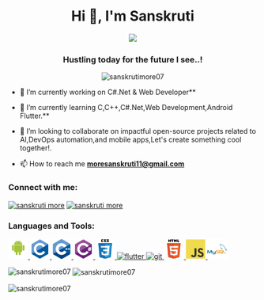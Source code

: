 <h1 align="center">Hi 👋, I'm Sanskruti</h1>
<div align="center">
  <img src=https://media2.giphy.com/media/v1.Y2lkPTc5MGI3NjExeWQ4MXNwaHdsd3VmaWtvMnV3ZTc4ODJucTBzemZ6MjhkNHljeXBtbSZlcD12MV9pbnRlcm5hbF9naWZfYnlfaWQmY3Q9Zw/xT39CV47COkGPZO3HG/giphy.gif width="200">

</div>
<h3 align="center">Hustling today for the future I see..!</h3>

<p align="center"> <img src="https://komarev.com/ghpvc/?username=sanskrutimore07&label=Profile%20views&color=0e75b6&style=flat" alt="sanskrutimore07" /> </p>



- 🔭 I’m currently working on C#.Net & Web Developer**

- 🌱 I’m currently learning C,C++,C#.Net,Web Development,Android Flutter.**

- 👯 I’m looking to collaborate on impactful open-source projects related to Al,DevOps automation,and mobile apps,Let's create something cool together!.

- 📫 How to reach me **moresanskruti11@gmail.com**

<h3 align="left">Connect with me:</h3>
<p align="left">
<a href="https://linkedin.com/in/sanskruti more" target="blank"><img align="center" src="https://raw.githubusercontent.com/rahuldkjain/github-profile-readme-generator/master/src/images/icons/Social/linked-in-alt.svg" alt="sanskruti more" height="30" width="40" /></a>
  <a href="https://github.com//in/sanskruti more" target="blank"><img align="center" src="https://raw.githubusercontent.com/rahuldkjain/github-profile-readme-generator/master/src/images/icons/Social/github.svg" alt="sanskruti more" height="30" width="40" /></a>
</p>

<h3 align="left">Languages and Tools:</h3>
<p align="left"> <a href="https://developer.android.com" target="_blank" rel="noreferrer"> <img src="https://raw.githubusercontent.com/devicons/devicon/master/icons/android/android-original-wordmark.svg" alt="android" width="40" height="40"/> </a> <a href="https://www.cprogramming.com/" target="_blank" rel="noreferrer"> <img src="https://raw.githubusercontent.com/devicons/devicon/master/icons/c/c-original.svg" alt="c" width="40" height="40"/> </a> <a href="https://www.w3schools.com/cpp/" target="_blank" rel="noreferrer"> <img src="https://raw.githubusercontent.com/devicons/devicon/master/icons/cplusplus/cplusplus-original.svg" alt="cplusplus" width="40" height="40"/> </a> <a href="https://www.w3schools.com/cs/" target="_blank" rel="noreferrer"> <img src="https://raw.githubusercontent.com/devicons/devicon/master/icons/csharp/csharp-original.svg" alt="csharp" width="40" height="40"/> </a> <a href="https://www.w3schools.com/css/" target="_blank" rel="noreferrer"> <img src="https://raw.githubusercontent.com/devicons/devicon/master/icons/css3/css3-original-wordmark.svg" alt="css3" width="40" height="40"/> </a> <a href="https://flutter.dev" target="_blank" rel="noreferrer"> <img src="https://www.vectorlogo.zone/logos/flutterio/flutterio-icon.svg" alt="flutter" width="40" height="40"/> </a> <a href="https://git-scm.com/" target="_blank" rel="noreferrer"> <img src="https://www.vectorlogo.zone/logos/git-scm/git-scm-icon.svg" alt="git" width="40" height="40"/> </a> <a href="https://www.w3.org/html/" target="_blank" rel="noreferrer"> <img src="https://raw.githubusercontent.com/devicons/devicon/master/icons/html5/html5-original-wordmark.svg" alt="html5" width="40" height="40"/> </a> <a href="https://developer.mozilla.org/en-US/docs/Web/JavaScript" target="_blank" rel="noreferrer"> <img src="https://raw.githubusercontent.com/devicons/devicon/master/icons/javascript/javascript-original.svg" alt="javascript" width="40" height="40"/> </a> <a href="https://www.mysql.com/" target="_blank" rel="noreferrer"> <img src="https://raw.githubusercontent.com/devicons/devicon/master/icons/mysql/mysql-original-wordmark.svg" alt="mysql" width="40" height="40"/> </a> </p>

<p><img align="left" src="https://github-readme-stats.vercel.app/api/top-langs?username=sanskrutimore07&show_icons=true&locale=en&layout=compact" alt="sanskrutimore07" /></p>

<p>&nbsp;<img align="center" src="https://github-readme-stats.vercel.app/api?username=sanskrutimore07&show_icons=true&locale=en" alt="sanskrutimore07" /></p>

<p><img align="center" src="https://github-readme-streak-stats.herokuapp.com/?user=sanskrutimore07&" alt="sanskrutimore07" /></p>
